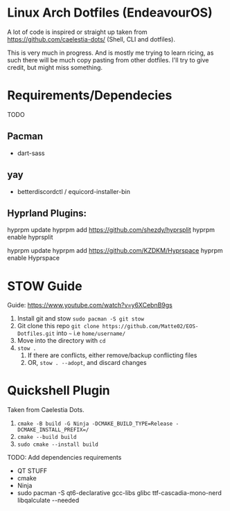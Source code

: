 # Linux Arch Dotfiles (EndeavourOS)

A lot of code is inspired or straight up taken from https://github.com/caelestia-dots/ (Shell, CLI and dotfiles).

This is very much in progress. And is mostly me trying to learn ricing, as such there will be much copy pasting from other dotfiles. I'll try to give credit, but might miss something. 

# Requirements/Dependecies
TODO

## Pacman

- dart-sass

## yay

- betterdiscordctl / equicord-installer-bin

## Hyprland Plugins:

hyprpm update
hyprpm add https://github.com/shezdy/hyprsplit
hyprpm enable hyprsplit

hyprpm update
hyprpm add https://github.com/KZDKM/Hyprspace
hyprpm enable Hyprspace

# STOW Guide
Guide: https://www.youtube.com/watch?v=y6XCebnB9gs

1. Install git and stow `sudo pacman -S git stow`
1. Git clone this repo `git clone https://github.com/Matte02/EOS-Dotfiles.git` into `~` i.e `home/username/`
1. Move into the directory with `cd`
1. `stow .`
    1. If there are conflicts, either remove/backup conflicting files
    1. OR, `stow . --adopt`, and discard changes

# Quickshell Plugin
Taken from Caelestia Dots. 

1. `cmake -B build -G Ninja -DCMAKE_BUILD_TYPE=Release -DCMAKE_INSTALL_PREFIX=/`
1. `cmake --build build`
1. `sudo cmake --install build`

TODO: Add dependencies requirements
- QT STUFF
- cmake
- Ninja
- sudo pacman -S qt6-declarative gcc-libs glibc ttf-cascadia-mono-nerd libqalculate --needed


